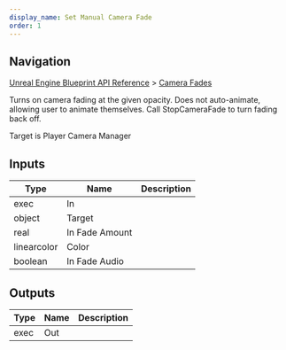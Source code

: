 ```yaml
---
display_name: Set Manual Camera Fade
order: 1
---
```

## Navigation

[Unreal Engine Blueprint API Reference](https://dev.epicgames.com/documentation/en-us/unreal-engine/BlueprintAPI) > [Camera Fades](https://dev.epicgames.com/documentation/en-us/unreal-engine/BlueprintAPI/CameraFades)

Turns on camera fading at the given opacity. Does not auto-animate, allowing user to animate themselves.
Call StopCameraFade to turn fading back off.

Target is Player Camera Manager

## Inputs

| Type | Name | Description |
| --- | --- | --- |
| exec | In |  |
| object | Target |  |
| real | In Fade Amount |  |
| linearcolor | Color |  |
| boolean | In Fade Audio |  |

## Outputs

| Type | Name | Description |
| --- | --- | --- |
| exec | Out |  |
